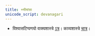 ```yaml
---
title: +मीमांसा
unicode_script: devanagari
---
```


- विश्वासटिप्पणयो वाक्यशास्त्रे [ऽत्र](https://docs.google.com/spreadsheets/d/1iIz2cedM8Qx96ycZyOWEaW2UP-W4dW3nrpo2lu2T8Fs/edit#gid=943778760)। काव्यशास्त्रे [चात्र](https://vvasuki.github.io/kAvya/shAstram/)।
